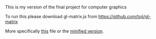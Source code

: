 This is my version of the final project for computer graphics

To run this please download gl-matrix.js from
https://github.com/toji/gl-matrix

More specifically [this](https://raw.githubusercontent.com/toji/gl-matrix/master/dist/gl-matrix.js) file or the [minified version](https://raw.githubusercontent.com/toji/gl-matrix/master/dist/gl-matrix-min.js).
